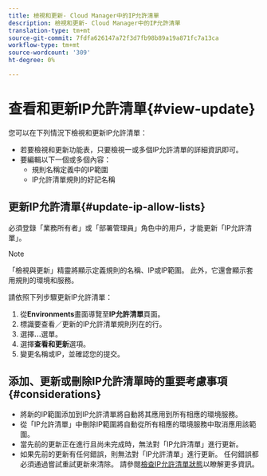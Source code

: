 ```yaml
---
title: 檢視和更新- Cloud Manager中的IP允許清單
description: 檢視和更新- Cloud Manager中的IP允許清單
translation-type: tm+mt
source-git-commit: 7fdfa626147a72f3d7fb98b89a19a871fc7a13ca
workflow-type: tm+mt
source-wordcount: '309'
ht-degree: 0%

---
```



# 查看和更新IP允許清單{#view-update}

您可以在下列情況下檢視和更新IP允許清單：

* 若要檢視和更新功能表，只要檢視一或多個IP允許清單的詳細資訊即可。
* 要編輯以下一個或多個內容：
   * 規則名稱定義中的IP範圍
   * IP允許清單規則的好記名稱

## 更新IP允許清單{#update-ip-allow-lists}


必須登錄「業務所有者」或「部署管理員」角色中的用戶，才能更新「IP允許清單」。

>[!NOTE]
>「檢視與更新」精靈將顯示定義規則的名稱、IP或IP範圍。 此外，它還會顯示套用規則的環境和服務。

請依照下列步驟更新IP允許清單：

1. 從&#x200B;**Environments**&#x200B;畫面導覽至&#x200B;**IP允許清單**&#x200B;頁面。
1. 標識要查看／更新的IP允許清單規則列在的行。
1. 選擇&#x200B;**...**&#x200B;選單。
1. 選擇&#x200B;**查看和更新**&#x200B;選項。
1. 變更名稱或IP，並確認您的提交。

## 添加、更新或刪除IP允許清單時的重要考慮事項{#considerations}

* 將新的IP範圍添加到IP允許清單將自動將其應用到所有相應的環境服務。
* 從「IP允許清單」中刪除IP範圍將自動從所有相應的環境服務中取消應用該範圍。
* 當先前的更新正在進行且尚未完成時，無法對「IP允許清單」進行更新。
* 如果先前的更新有任何錯誤，則無法對「IP允許清單」進行更新。 任何錯誤都必須通過嘗試重試更新來清除。
請參閱[檢查IP允許清單狀態](/help/implementing/cloud-manager/ip-allow-lists/check-ip-allow-list-status.md)以瞭解更多資訊。